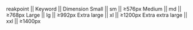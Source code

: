 reakpoint ||	Keyword ||	Dimension
Small ||	sm ||	≥576px
Medium ||	md ||	≥768px
Large ||	lg ||	≥992px
Extra large ||	xl ||	≥1200px
Extra extra large ||	xxl ||	≥1400px